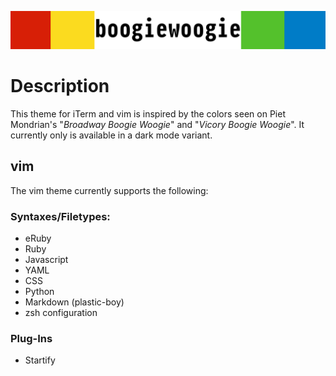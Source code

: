 ![boogiewoogie](/media/boogiewoogieheader.png)

# Description
This theme for iTerm and vim is inspired by the colors seen on Piet Mondrian's "*Broadway Boogie Woogie*" and "*Vicory Boogie Woogie*". It
currently only is available in a dark mode variant. 

## vim
The vim theme currently supports the following:

### Syntaxes/Filetypes:
* eRuby
* Ruby
* Javascript
* YAML
* CSS
* Python
* Markdown (plastic-boy)
* zsh configuration

### Plug-Ins
* Startify
